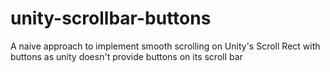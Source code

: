 # unity-scrollbar-buttons
A naive approach to implement smooth scrolling on Unity's Scroll Rect with buttons as unity doesn't provide buttons on its scroll bar
